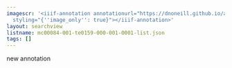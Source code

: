 ```yaml
---
imagescr: '<iiif-annotation annotationurl="https://dnoneill.github.io/annotations/mc00084-001-te0159-000-001-0001-8.json"
  styling="{''image_only'': true}"></iiif-annotation>'
layout: searchview
listname: mc00084-001-te0159-000-001-0001-list.json
tags: []
---
```

new annotation